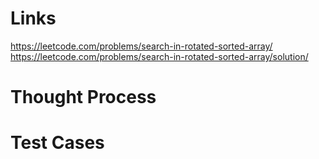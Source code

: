 # Links
https://leetcode.com/problems/search-in-rotated-sorted-array/
https://leetcode.com/problems/search-in-rotated-sorted-array/solution/

# Thought Process

# Test Cases

